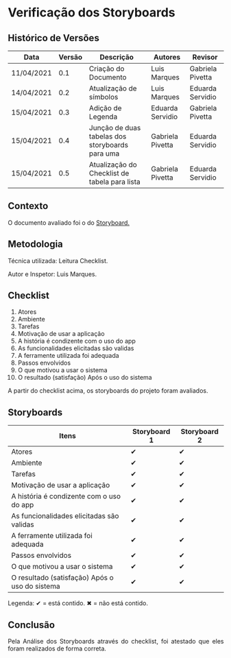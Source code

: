 # Verificação dos Storyboards

## Histórico de Versões

| Data       | Versão | Descrição                                       | Autores          | Revisor          |
| ---------- | ------ | ----------------------------------------------- | ---------------- | ---------------- |
| 11/04/2021 | 0.1    | Criação do Documento                            | Luis Marques     | Gabriela Pivetta |
| 14/04/2021 | 0.2    | Atualização de símbolos                         | Luis Marques     | Eduarda Servidio |
| 15/04/2021 | 0.3    | Adição de Legenda                               | Eduarda Servidio | Gabriela Pivetta |
| 15/04/2021 | 0.4    | Junção de duas tabelas dos storyboards para uma | Gabriela Pivetta | Eduarda Servidio |
| 15/04/2021 | 0.5    | Atualização do Checklist de tabela para lista   | Gabriela Pivetta | Eduarda Servidio |

## Contexto

<p align="justify">O documento avaliado foi o do <a href = "https://requisitos-de-software.github.io/2020.2-Meu-Gov.br/Elicitacao/storyboard/" > Storyboard.</a> </p>

## Metodologia

<p align="justify">Técnica utilizada: Leitura Checklist.</p>
Autor e Inspetor: Luis Marques.

## Checklist

1. Atores
2. Ambiente
3. Tarefas
4. Motivação de usar a aplicação
5. A história é condizente com o uso do app
6. As funcionalidades elicitadas são validas
7. A ferramente utilizada foi adequada
8. Passos envolvidos
9. O que motivou a usar o sistema
10. O resultado (satisfação) Após o uso do sistema

<p align="justify"> A partir do checklist acima, os storyboards do projeto foram avaliados. </p>

## Storyboards

| Itens                                          | Storyboard 1 | Storyboard 2 |
| ---------------------------------------------- | ------------ | ------------ |
| Atores                                         | ✔            | ✔            |
| Ambiente                                       | ✔            | ✔            |
| Tarefas                                        | ✔            | ✔            |
| Motivação de usar a aplicação                  | ✔            | ✔            |
| A história é condizente com o uso do app       | ✔            | ✔            |
| As funcionalidades elicitadas são validas      | ✔            | ✔            |
| A ferramente utilizada foi adequada            | ✔            | ✔            |
| Passos envolvidos                              | ✔            | ✔            |
| O que motivou a usar o sistema                 | ✔            | ✔            |
| O resultado (satisfação) Após o uso do sistema | ✔            | ✔            |

Legenda: ✔ = está contido. ✖ = não está contido.

## Conclusão

<p align="justify"> Pela Análise dos Storyboards através do checklist, foi atestado que eles foram realizados de forma correta.</p>

